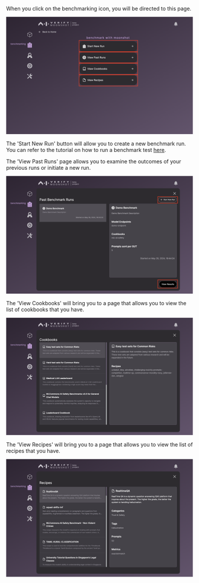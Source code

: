 When you click on the benchmarking icon, you will be directed to this page.

![homepage](./imgs/benchmark_home.png)

The 'Start New Run' button will allow you to create a new benchmark run. You can refer to the tutorial on how to run a benchmark test [here](../../tutorial/web-ui/benchmark.md).

The 'View Past Runs' page allows you to examine the outcomes of your previous runs or initiate a new run.

![past_bm](./imgs/past_bm.png)

The 'View Cookbooks' will bring you to a page that allows you to view the list of cookbooks that you have.

![cookbok_list](./imgs/cookbook_list.png)

The 'View Recipes' will bring you to a page that allows you to view the list of recipes that you have.

![recipe_list](./imgs/recipe_list.png)
